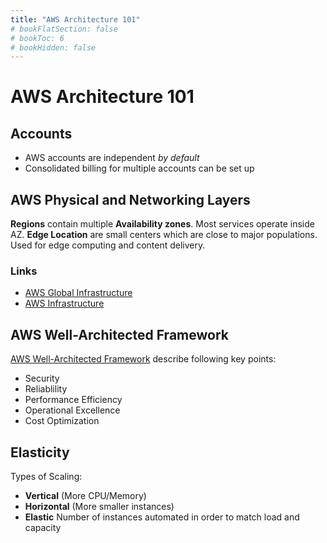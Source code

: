 ```yaml
---
title: "AWS Architecture 101"
# bookFlatSection: false
# bookToc: 6
# bookHidden: false
---
```

# AWS Architecture 101
## Accounts
* AWS accounts are independent _by default_
* Consolidated billing for multiple accounts can be set up

## AWS Physical and Networking Layers

**Regions** contain multiple **Availability zones**. Most services operate inside AZ. 
**Edge Location** are small centers which are close to major populations. Used for edge computing and content delivery.
### Links
* [AWS Global Infrastructure](https://aws.amazon.com/about-aws/global-infrastructure/)
* [AWS Infrastructure](https://www.infrastructure.aws/)

## AWS Well-Architected Framework

[AWS Well-Architected Framework](https://d1.awsstatic.com/whitepapers/architecture/AWS_Well-Architected_Framework.pdf) describe following key points:
* Security
* Reliablility
* Performance Efficiency
* Operational Excellence
* Cost Optimization

## Elasticity 

Types of Scaling:
* **Vertical** (More CPU/Memory)
* **Horizontal** (More smaller instances)
* **Elastic** Number of instances automated in order to match load and capacity

